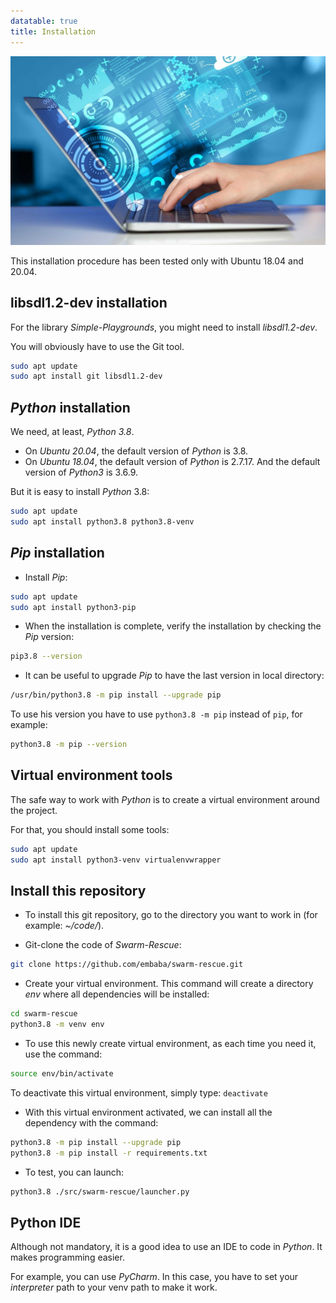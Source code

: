 ```yaml
---
datatable: true
title: Installation
---
```

![image-install](/assets/images/installation.jpg)

This installation procedure has been tested only with Ubuntu 18.04 and 20.04.

## libsdl1.2-dev installation
For the library *Simple-Playgrounds*, you might need to install *libsdl1.2-dev*.

You will obviously have to use the Git tool.

```bash
sudo apt update
sudo apt install git libsdl1.2-dev
```

## *Python* installation

We need, at least, *Python 3.8*.

- On *Ubuntu 20.04*, the default version of *Python* is 3.8.
- On *Ubuntu 18.04*, the default version of *Python* is 2.7.17. And the default version of *Python3* is 3.6.9.

But it is easy to install *Python* 3.8:
```bash
sudo apt update
sudo apt install python3.8 python3.8-venv
```

## *Pip* installation

- Install *Pip*:
```bash
sudo apt update
sudo apt install python3-pip
```

- When the installation is complete, verify the installation by checking the *Pip* version:

```bash
pip3.8 --version
```

- It can be useful to upgrade *Pip* to have the last version in local directory:

```bash
/usr/bin/python3.8 -m pip install --upgrade pip
```

To use his version you have to use `python3.8 -m pip` instead of `pip`, for example:

```bash
python3.8 -m pip --version
```

## Virtual environment tools

The safe way to work with *Python* is to create a virtual environment around the project.

For that, you should install some tools:

```bash
sudo apt update
sudo apt install python3-venv virtualenvwrapper
```
## Install this repository

- To install this git repository, go to the directory you want to work in (for example: *~/code/*).

- Git-clone the code of *Swarm-Rescue*:

```bash
git clone https://github.com/embaba/swarm-rescue.git
```

- Create your virtual environment. This command will create a directory *env* where all dependencies will be installed:
```bash
cd swarm-rescue
python3.8 -m venv env
```

- To use this newly create virtual environment, as each time you need it, use the command:

```bash
source env/bin/activate
```

To deactivate this virtual environment, simply type: `deactivate`

- With this virtual environment activated, we can install all the dependency with the command:

```bash
python3.8 -m pip install --upgrade pip
python3.8 -m pip install -r requirements.txt
```

- To test, you can launch:
```bash
python3.8 ./src/swarm-rescue/launcher.py
```

## Python IDE

Although not mandatory, it is a good idea to use an IDE to code in *Python*. It makes programming easier.

For example, you can use *PyCharm*. In this case, you have to set your *interpreter* path to your venv path to make it work.
